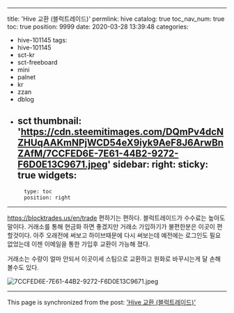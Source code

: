 
---
title: 'Hive 교환 (블럭트레이드)'
permlink: hive
catalog: true
toc_nav_num: true
toc: true
position: 9999
date: 2020-03-28 13:39:48
categories:
- hive-101145
tags:
- hive-101145
- sct-kr
- sct-freeboard
- mini
- palnet
- kr
- zzan
- dblog
- sct
thumbnail: 'https://cdn.steemitimages.com/DQmPv4dcNZHUqAAKmNPjWCD54eX9iyk9AeF8J6ArwBnZAfM/7CCFED6E-7E61-44B2-9272-F6D0E13C9671.jpeg'
sidebar:
    right:
        sticky: true
widgets:
    -
        type: toc
        position: right
---


https://blocktrades.us/en/trade
편하기는 편하다. 블럭트레이드가 수수료는 높아도 말이다. 
거래소를 통해 현금화 하면 좋겠지만 거래소 가입하기가 불편한분은 이곳이 편할것이다. 
아주 오래전에 써보고 하이브때문에 다시 써보는데 예전에는 로그인도 필요 없었는데 이젠 이메일을 통한 가입후 교환이 가능해 졌다. 

거래소는 수량이 얼마 안되서 이곳이세 스팀으로 교환하고 원화로 바꾸시는게 달 손해 볼수도 있다. 

![7CCFED6E-7E61-44B2-9272-F6D0E13C9671.jpeg](https://cdn.steemitimages.com/DQmPv4dcNZHUqAAKmNPjWCD54eX9iyk9AeF8J6ArwBnZAfM/7CCFED6E-7E61-44B2-9272-F6D0E13C9671.jpeg)

- - -

This page is synchronized from the post: ['Hive 교환 (블럭트레이드)'](https://steemit.com/@kingbit/hive)
